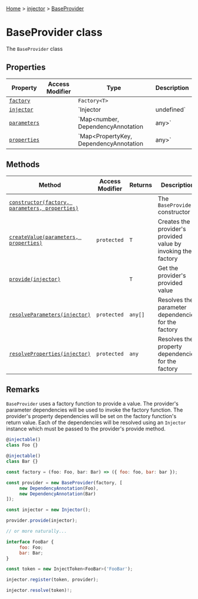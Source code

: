[Home](./index) &gt; [injector](./injector.md) &gt; [BaseProvider](./injector.baseprovider.md)

# BaseProvider class

The `BaseProvider` class

## Properties

|  Property | Access Modifier | Type | Description |
|  --- | --- | --- | --- |
|  [`factory`](./injector.baseprovider.factory.md) |  | `Factory<T>` |  |
|  [`injector`](./injector.baseprovider.injector.md) |  | `Injector | undefined` |  |
|  [`parameters`](./injector.baseprovider.parameters.md) |  | `Map<number, DependencyAnnotation | any>` |  |
|  [`properties`](./injector.baseprovider.properties.md) |  | `Map<PropertyKey, DependencyAnnotation | any>` |  |

## Methods

|  Method | Access Modifier | Returns | Description |
|  --- | --- | --- | --- |
|  [`constructor(factory, parameters, properties)`](./injector.baseprovider.constructor.md) |  |  | The `BaseProvider` constructor |
|  [`createValue(parameters, properties)`](./injector.baseprovider.createvalue.md) | `protected` | `T` | Creates the provider's provided value by invoking the factory |
|  [`provide(injector)`](./injector.baseprovider.provide.md) |  | `T` | Get the provider's provided value |
|  [`resolveParameters(injector)`](./injector.baseprovider.resolveparameters.md) | `protected` | `any[]` | Resolves the parameter dependencies for the factory |
|  [`resolveProperties(injector)`](./injector.baseprovider.resolveproperties.md) | `protected` | `any` | Resolves the property dependencies for the factory |

## Remarks

`BaseProvider` uses a factory function to provide a value. The provider's parameter dependencies will be used to invoke the factory function. The provider's property dependencies will be set on the factory function's return value. Each of the dependencies will be resolved using an `Injector` instance which must be passed to the provider's provide method.
```javascript
@injectable()
class Foo {}

@injectable()
class Bar {}

const factory = (foo: Foo, bar: Bar) => ({ foo: foo, bar: bar });

const provider = new BaseProvider(factory, [
     new DependencyAnnotation(Foo),
     new DependencyAnnotation(Bar)
]);

const injector = new Injector();

provider.provide(injector);

// or more naturally...

interface FooBar {
     foo: Foo;
     bar: Bar;
}

const token = new InjectToken<FooBar>('FooBar');

injector.register(token, provider);

injector.resolve(token)!;

```
